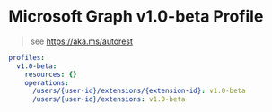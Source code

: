 # Microsoft Graph v1.0-beta Profile

> see https://aka.ms/autorest

``` yaml
profiles:
  v1.0-beta:
    resources: {}
    operations:
      /users/{user-id}/extensions/{extension-id}: v1.0-beta
      /users/{user-id}/extensions: v1.0-beta

```
